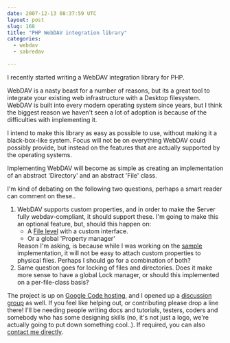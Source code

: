 ```yaml
---
date: 2007-12-13 08:37:59 UTC
layout: post
slug: 168
title: "PHP WebDAV integration library"
categories:
  - webdav
  - sabredav

---
```

<p>I recently started writing a WebDAV integration library for PHP.</p>

<p>WebDAV is a nasty beast for a number of reasons, but its a great tool to integrate your existing web infrastructure with a Desktop filesystem. WebDAV is built into every modern operating system since years, but I think the biggest reason we haven't seen a lot of adoption is because of the difficulties with implementing it.</p>

<p>I intend to make this library as easy as possible to use, without making it a black-box-like system. Focus will not be on everything WebDAV could possibly provide, but instead on the features that are actually supported by the operating systems.</p>

<p>Implementing WebDAV will become as simple as creating an implementation of an abstract 'Directory' and an abstract 'File' class.</p>

<p>I'm kind of debating on the following two questions, perhaps a smart reader can comment on these..</p>

<ol>
  <li>WebDAV supports custom properties, and in order to make the Server fully webdav-compliant, it should support these. I'm going to make this an optional feature, but, should this happen on:<ul>
     <li>A <a href="http://sabredav.googlecode.com/svn/trunk/Sabre/DAV/IFile.php">File level</a> with a custom interface.</a></li>
     <li>Or a global 'Property manager'</li>
    </ul>
      Reason I'm asking, is because while I was working on the <a href="http://sabredav.googlecode.com/svn/trunk/Sabre/DAV/FS/">sample</a> implementation, it will not be easy to attach custom properties to physical files. Perhaps I should go for a combination of both?</li>
  <li>Same question goes for locking of files and directories. Does it make more sense to have a global Lock manager, or should this implemented on a per-file-class basis?</li>
</ol>

<p>The project is up on <a href="http://code.google.com/p/sabredav/">Google Code hosting</a>, and I opened up a <a href="http://groups.google.com/group/sabredav-discuss">discussion group</a> as well. If you feel like helping out, or contributing please drop a line there! I'll be needing people writing docs and tutorials, testers, coders and somebody who has some designing skills (no, it's not just a logo, we're actually going to put down something cool..). If required, you can also <a href="/contact">contact me directly</a>.</p>